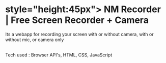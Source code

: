 # style="height:45px"> NM Recorder | Free Screen Recorder + Camera </a>
Its a webapp for recording your screen with or without camera, with or without mic, or camera only

<br>
Tech used : Browser API's, HTML, CSS, JavaScript
<br><br>

